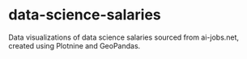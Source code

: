 # data-science-salaries
Data visualizations of data science salaries sourced from ai-jobs.net, created using Plotnine and GeoPandas.
